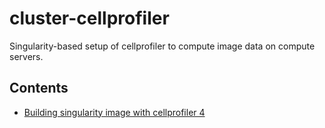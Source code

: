 # cluster-cellprofiler

Singularity-based setup of cellprofiler to compute image data on compute servers.


## Contents

+ [Building singularity image with cellprofiler 4](singularity/README.md)
